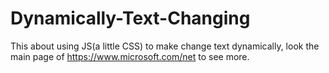 # Dynamically-Text-Changing
This about using JS(a little CSS) to make change text dynamically, look the main page of https://www.microsoft.com/net to see more.
